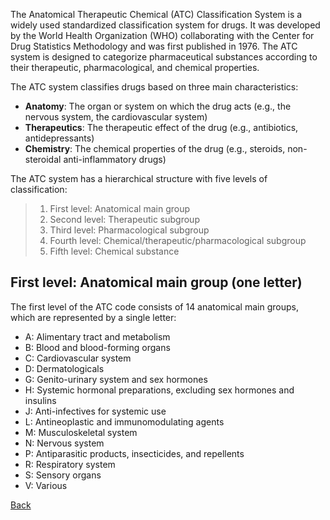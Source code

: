 The Anatomical Therapeutic Chemical (ATC) Classification System is a widely used standardized classification system for drugs. It was developed by the World Health Organization (WHO) collaborating with the Center for Drug Statistics Methodology and was first published in 1976. The ATC system is designed to categorize pharmaceutical substances according to their therapeutic, pharmacological, and chemical properties.

The ATC system classifies drugs based on three main characteristics:
* **Anatomy**: The organ or system on which the drug acts (e.g., the nervous system, the cardiovascular system)
* **Therapeutics**: The therapeutic effect of the drug (e.g., antibiotics, antidepressants)
* **Chemistry**: The chemical properties of the drug (e.g., steroids, non-steroidal anti-inflammatory drugs)

The ATC system has a hierarchical structure with five levels of classification:
> 1. First level: Anatomical main group 
> 2. Second level: Therapeutic subgroup 
> 3. Third level: Pharmacological subgroup
> 4. Fourth level: Chemical/therapeutic/pharmacological subgroup
> 5. Fifth level: Chemical substance 

## First level: Anatomical main group (one letter)

The first level of the ATC code consists of 14 anatomical main groups, which are represented by a single letter:
   - A: Alimentary tract and metabolism
   - B: Blood and blood-forming organs
   - C: Cardiovascular system
   - D: Dermatologicals
   - G: Genito-urinary system and sex hormones
   - H: Systemic hormonal preparations, excluding sex hormones and insulins
   - J: Anti-infectives for systemic use
   - L: Antineoplastic and immunomodulating agents
   - M: Musculoskeletal system
   - N: Nervous system
   - P: Antiparasitic products, insecticides, and repellents
   - R: Respiratory system
   - S: Sensory organs
   - V: Various


[Back](https://github.com/hmislk/hmis/wiki/Knowledgebase)
